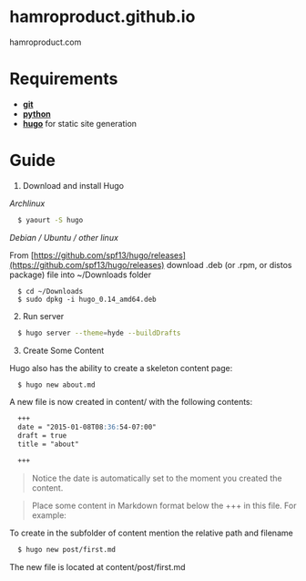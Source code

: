 # hamroproduct.github.io
hamroproduct.com

Requirements
============

* **[git](http://wiki.archlinux.org/index.php/Git)**
* **[python](https://wiki.archlinux.org/index.php/Python)**
* **[hugo](http://gohugo.io)**    for static site generation

Guide
============

1. Download and install Hugo

  *Archlinux*

  ```bash
    $ yaourt -S hugo
  ```

  *Debian / Ubuntu / other linux*

  From [https://github.com/spf13/hugo/releases](https://github.com/spf13/hugo/releases) download .deb (or .rpm, or distos package) file into ~/Downloads folder

  ```
    $ cd ~/Downloads
    $ sudo dpkg -i hugo_0.14_amd64.deb
  ```

2. Run server

  ```bash
    $ hugo server --theme=hyde --buildDrafts
  ```

3. Create Some Content

  Hugo also has the ability to create a skeleton content page:

  ```bash
    $ hugo new about.md
  ```

  A new file is now created in content/ with the following contents:

  ```md
    +++
    date = "2015-01-08T08:36:54-07:00"
    draft = true
    title = "about"

    +++
  ```

  > Notice the date is automatically set to the moment you created the content.

  > Place some content in Markdown format below the +++ in this file. For example:

  To create in the subfolder of content mention the relative path and filename

  ```bash
    $ hugo new post/first.md
  ```

  The new file is located at content/post/first.md
